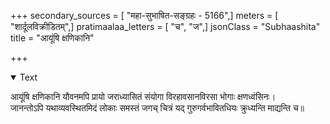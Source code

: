+++
secondary_sources = [ "महा-सुभाषित-सङ्ग्रहः - 5166",]
meters = [ "शार्दूलविक्रीडितम्",]
pratimaalaa_letters = [ "च", "ज",]
jsonClass = "Subhaashita"
title = "आयूंषि क्षणिकानि"

+++

<details open><summary>Text</summary>

आयूंषि क्षणिकानि यौवनमपि प्रायो जराध्यासितं संयोगा विरहावसानविरसा भोगाः क्षणध्वंसिनः।  
जानन्तोऽपि यथाव्यवस्थितमिदं लोकाः समस्तं जगच् चित्रं यद् गुरुगर्वभावितधियः क्रुध्यन्ति माद्यन्ति च॥
</details>
